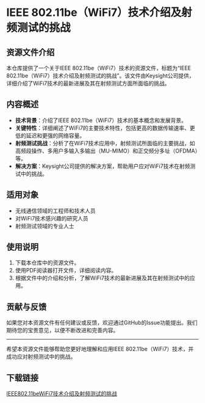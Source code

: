 # IEEE 802.11be（WiFi7）技术介绍及射频测试的挑战

## 资源文件介绍

本仓库提供了一个关于IEEE 802.11be（WiFi7）技术的资源文件，标题为“IEEE 802.11be（WiFi7）技术介绍及射频测试的挑战”。该文件由Keysight公司提供，详细介绍了WiFi7技术的最新进展及其在射频测试方面所面临的挑战。

## 内容概述

- **技术背景**：介绍了IEEE 802.11be（WiFi7）技术的基本概念和发展背景。
- **关键特性**：详细阐述了WiFi7的主要技术特性，包括更高的数据传输速率、更低的延迟和更强的网络容量。
- **射频测试挑战**：分析了在WiFi7技术应用中，射频测试所面临的主要挑战，如高频段操作、多用户多输入多输出（MU-MIMO）和正交频分多址（OFDMA）等。
- **解决方案**：Keysight公司提供的解决方案，帮助用户应对WiFi7技术在射频测试中的挑战。

## 适用对象

- 无线通信领域的工程师和技术人员
- 对WiFi7技术感兴趣的研究人员
- 射频测试领域的专业人士

## 使用说明

1. 下载本仓库中的资源文件。
2. 使用PDF阅读器打开文件，详细阅读内容。
3. 根据文件中的介绍和分析，了解WiFi7技术的最新进展及其在射频测试中的应用。

## 贡献与反馈

如果您对本资源文件有任何建议或反馈，欢迎通过GitHub的Issue功能提出。我们期待您的宝贵意见，以便不断改进和完善内容。

---

希望本资源文件能够帮助您更好地理解和应用IEEE 802.11be（WiFi7）技术，并成功应对射频测试中的挑战。

## 下载链接

[IEEE802.11beWiFi7技术介绍及射频测试的挑战](https://pan.quark.cn/s/387f56db5f3d)